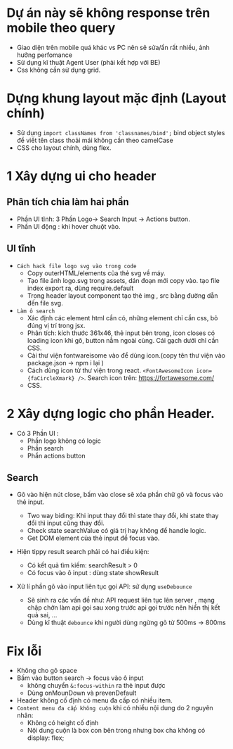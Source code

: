 # Dự án này sẽ không response trên mobile theo query

-   Giao diện trên mobile quá khác vs PC nên sẽ sửa/ẩn rất nhiều, ảnh hưởng perfomance
-   Sử dụng kĩ thuật Agent User (phải kết hợp với BE)
-   Css không cần sử dụng grid.

# Dựng khung layout mặc định (Layout chính)

-   Sử dụng `import classNames from 'classnames/bind';` bind object styles để viết tên class thoải mái không cần theo camelCase
-   CSS cho layout chính, dùng flex.

# 1 Xây dựng ui cho header

## Phân tích chia làm hai phần

-   Phần UI tĩnh: 3 Phần Logo-> Search Input -> Actions button.
-   Phần UI động : khi hover chuột vào.

## UI tĩnh

-   `Cách hack file logo svg vào trong code`
    -   Copy outerHTML/elements của thẻ svg về máy.
    -   Tạo file ảnh logo.svg trong assets, dán đoạn mới copy vào. tạo file index export ra, dùng require.default
    -   Trong header layout component tạo thẻ img , src bằng đường dẫn đến file svg.
-   `Làm ô search`
    -   Xác định các element html cần có, những element chỉ cần css, bỏ đúng vị trí trong jsx.
    -   Phân tích: kích thước 361x46, thẻ input bên trong, icon closes có loading icon khi gõ, button nằm ngoài cùng. Cái gạch dưới chỉ cần CSS.
    -   Cài thư viện fontwareisome vào để dùng icon.(copy tên thư viện vào package.json -> npm i lại )
    -   Cách dùng icon từ thư viện trong react. `<FontAwesomeIcon icon={faCircleXmark} />`. Search icon trên: https://fortawesome.com/
    -   CSS.

# 2 Xây dựng logic cho phần Header.

-   Có 3 Phần UI :
    -   Phần logo không có logic
    -   Phần search
    -   Phần actions button

## Search

-   Gõ vào hiện nút close, bấm vào close sẽ xóa phần chữ gõ và focus vào thẻ input.
    -   Two way biding: Khi input thay đổi thì state thay đổi, khi state thay đổi thì input cũng thay đổi.
    -   Check state searchValue có giá trị hay không để handle logic.
    -   Get DOM element của thẻ input để focus vào.
-   Hiện tippy result search phải có hai điều kiện:

    -   Có kết quả tìm kiếm: searchResult > 0
    -   Có focus vào ô input : dùng state showResult

-   Xử lí phần gõ vào input liên tục gọi API: sử dụng `useDebounce`
    -   Sẽ sinh ra các vấn đề như: API request liên tục lên server , mạng chập chờn làm api gọi sau xong trước api gọi trước nên hiển thị kết quả sai, ...
    -   Dùng kĩ thuật `debounce` khi người dùng ngừng gõ từ 500ms -> 800ms

# Fix lỗi

-   Không cho gõ space
-   Bấm vào button search -> focus vào ô input
    -   không chuyển `&:focus-within` ra thẻ input được
    -   Dùng onMounDown và prevenDefault
-   Header không cố định có menu đa cấp có nhiều item.
-   `Content menu đa cấp không cuộn` khi có nhiều nội dung do 2 nguyên nhân:
    -   Không có height cố định
    -   Nội dung cuộn là box con bên trong nhưng box cha không có display: flex;
